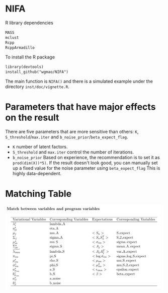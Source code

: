# NIFA

R library dependencies
```
MASS
mclust
Rcpp
RcppArmadillo
```

To install the R package
```
library(devtools)
install_github("wgmao/NIFA")
```

The main function is `NIFA()` and there is a simulated example under the directory `inst/doc/vignette.R`.

# Parameters that have major effects on the result
There are five parameters that are more sensitive than others: `K`, `S_threshold`/`max.iter` and `b_noise_prior`/`beta_expect_flag`.
- `K`  number of latent factors. 
- `S_threshold` and `max.iter` control the number of iterations.
- `b_noise_prior` Based on experience, the recommendation is to set it as `prod(dim(X))*5)`. If the result doesn't look good, you can manually set up a fixed value for the noise parameter using `beta_expect_flag` This is highly data-dependent. 

# Matching Table
![Matching Table](https://github.com/wgmao/NIFA/blob/master/match.png)
